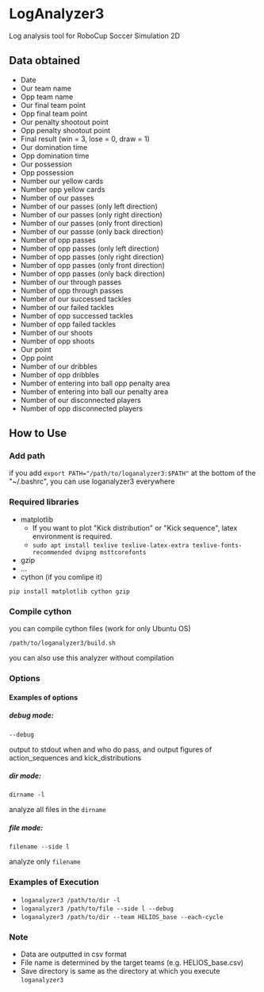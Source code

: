 # LogAnalyzer3

Log analysis tool for RoboCup Soccer Simulation 2D

## Data obtained

- Date
- Our team name
- Opp team name
- Our final team point
- Opp final team point
- Our penalty shootout point
- Opp penalty shootout point
- Final result (win = 3, lose = 0, draw = 1)
- Our domination time
- Opp domination time
- Our possession
- Opp possession
- Number our yellow cards
- Number opp yellow cards
- Number of our passes
- Number of our passes (only left direction)
- Number of our passes (only right direction)
- Number of our passes (only front direction)
- Number of our passse (only back direction)
- Number of opp passes
- Number of opp passes (only left direction)
- Number of opp passes (only right direction)
- Number of opp passes (only front direction)
- Number of opp passes (only back direction)
- Number of our through passes
- Number of opp through passes
- Number of our successed tackles
- Number of our failed tackles
- Number of opp successed tackles
- Number of opp failed tackles
- Number of our shoots
- Number of opp shoots
- Our point
- Opp point
- Number of our dribbles
- Number of opp dribbles
- Number of entering into ball opp penalty area
- Number of entering into ball our penalty area
- Number of our disconnected players
- Number of opp disconnected players

## How to Use

### Add path

if you add `export PATH="/path/to/loganalyzer3:$PATH"` at the bottom of the "~/.bashrc", you can use loganalyzer3 everywhere

### Required libraries

- matplotlib
	- If you want to plot "Kick distribution" or "Kick sequence", latex environment is required.
	- `sudo apt install texlive texlive-latex-extra texlive-fonts-recommended dvipng msttcorefonts`
- gzip
- ...
- cython (if you comlipe it)

`pip install matplotlib cython gzip `

### Compile cython

you can compile cython files (work for only Ubuntu OS)

`/path/to/loganalyzer3/build.sh`

you can also use this analyzer without compilation

### Options

#### Examples of options

##### debug mode: 

`--debug` 

output to stdout when and who do pass, and output figures of action_sequences and kick_distributions

##### dir mode: 

`dirname -l` 

analyze all files in the `dirname`

##### file mode: 

`filename --side l`

analyze only `filename`

### Examples of Execution

- `loganalyzer3 /path/to/dir -l`
- `loganalyzer3 /path/to/file --side l --debug`
- `loganalyzer3 /path/to/dir --team HELIOS_base --each-cycle`

### Note

- Data are outputted in csv format
- File name is determined by the target teams (e.g. HELIOS_base.csv)
- Save directory is same as the directory at which you execute `loganalyzer3` 
